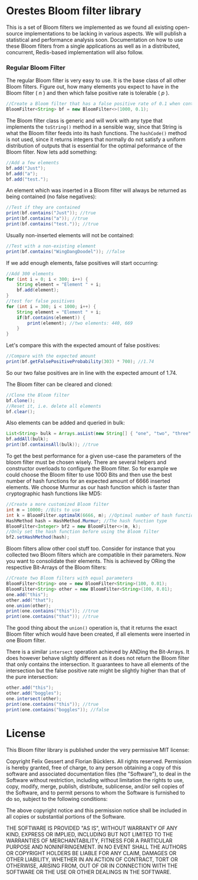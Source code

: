 Orestes Bloom filter library
===================

This is a set of Bloom filters we implemented as we found all existing open-source implementations to be lacking in various aspects. We will publish a statistical and performance analysis soon. Documentation on how to use these Bloom filters from a single applications as well as in a distributed, concurrent, Redis-based implementation will also follow.

### Regular Bloom Filter
The regular Bloom filter is very easy to use. It is the base class of all other Bloom filters. Figure out, how many elements you expect to have in the Bloom filter ( *n* ) and then which false positive rate is tolerable ( *p* ).

```java
//Create a Bloom filter that has a false positive rate of 0.1 when containing 1000 elements
BloomFilter<String> bf = new BloomFilter<>(1000, 0.1);
```
The Bloom filter class is generic and will work with any type that implements the `toString()` method in a sensible way, since that String is what the Bloom filter feeds into its hash functions. The `hashCode()` method is not used, since it returns integers that normally do not satisfy a uniform distribution of outputs that is essential for the optimal peformance of the Bloom filter. Now lets add something:

```java
//Add a few elements
bf.add("Just");
bf.add("a");
bf.add("test.");
```

An element which was inserted in a Bloom filter will always be returned as being contained (no false negatives):

```java
//Test if they are contained
print(bf.contains("Just")); //true
print(bf.contains("a")); //true
print(bf.contains("test.")); //true
```

Usually non-inserted elements will not be contained:
```java
//Test with a non-existing element
print(bf.contains("WingDangDoodel")); //false
```
If we add enough elements, false positives will start occurring:
```java
//Add 300 elements
for (int i = 0; i < 300; i++) {
	String element = "Element " + i;
	bf.add(element);
}	
//test for false positives
for (int i = 300; i < 1000; i++) {
	String element = "Element " + i;
	if(bf.contains(element)) {
		print(element); //two elements: 440, 669
	}
}
```
Let's compare this with the expected amount of false positives:
```java
//Compare with the expected amount
print(bf.getFalsePositiveProbability(303) * 700); //1.74
```
So our two false positives are in line with the expected amount of 1.74.

The Bloom filter can be cleared and cloned:
```java
//Clone the Bloom filter
bf.clone();
//Reset it, i.e. delete all elements
bf.clear();
```

Also elements can be added and queried in bulk:
```java
List<String> bulk = Arrays.asList(new String[] { "one", "two", "three" });
bf.addAll(bulk);
print(bf.containsAll(bulk)); //true
```

To get the best performance for a given use-case the parameters of the bloom filter must be chosen wisely. There are several helpers and constructor overloads to configure the Bloom filter. So for example we could choose the Bloom filter to use 1000 Bits and then use the best number of hash functions for an expected amount of 6666 inserted elements. We choose Murmur as our hash function which is faster than cryptographic hash functions like MD5:
```java
//Create a more customized Bloom filter
int m = 10000; //Bits to use
int k = BloomFilter.optimalK(6666, m); //Optimal number of hash functions given n and m
HashMethod hash = HashMethod.Murmur; //The hash function type
BloomFilter<Integer> bf2 = new BloomFilter<>(m, k);
//Only set the hash function before using the Bloom filter
bf2.setHashMethod(hash);
```

Bloom filters allow other cool stuff too. Consider for instance that you collected two Bloom filters which are compatible in their parameters. Now you want to consolidate their elements. This is achieved by ORing the respective Bit-Arrays of the Bloom filters:
```java
//Create two Bloom filters with equal parameters
BloomFilter<String> one = new BloomFilter<String>(100, 0.01);
BloomFilter<String> other = new BloomFilter<String>(100, 0.01);
one.add("this");
other.add("that");
one.union(other);
print(one.contains("this")); //true
print(one.contains("that")); //true
```

The good thing about the `union()` operation is, that it returns the exact Bloom filter which would have been created, if all elements were inserted in one Bloom filter.

There is a similar `intersect` operation achieved by ANDing the Bit-Arrays. It does however behave slightly different as it does not return the Bloom filter that only contains the intersection. It guarantees to have all elements of the intersection but the false positive rate might be slightly higher than that of the pure intersection:

```java
other.add("this");
other.add("boggles");
one.intersect(other);
print(one.contains("this")); //true
print(one.contains("boggles")); //false
```


License
=======
This Bloom filter library is published under the very permissive MIT license:

Copyright Felix Gessert and Florian Bücklers. All rights reserved.
Permission is hereby granted, free of charge, to any person obtaining a copy
of this software and associated documentation files (the "Software"), to
deal in the Software without restriction, including without limitation the
rights to use, copy, modify, merge, publish, distribute, sublicense, and/or
sell copies of the Software, and to permit persons to whom the Software is
furnished to do so, subject to the following conditions:

The above copyright notice and this permission notice shall be included in
all copies or substantial portions of the Software.

THE SOFTWARE IS PROVIDED "AS IS", WITHOUT WARRANTY OF ANY KIND, EXPRESS OR
IMPLIED, INCLUDING BUT NOT LIMITED TO THE WARRANTIES OF MERCHANTABILITY,
FITNESS FOR A PARTICULAR PURPOSE AND NONINFRINGEMENT. IN NO EVENT SHALL THE
AUTHORS OR COPYRIGHT HOLDERS BE LIABLE FOR ANY CLAIM, DAMAGES OR OTHER
LIABILITY, WHETHER IN AN ACTION OF CONTRACT, TORT OR OTHERWISE, ARISING
FROM, OUT OF OR IN CONNECTION WITH THE SOFTWARE OR THE USE OR OTHER DEALINGS
IN THE SOFTWARE.
